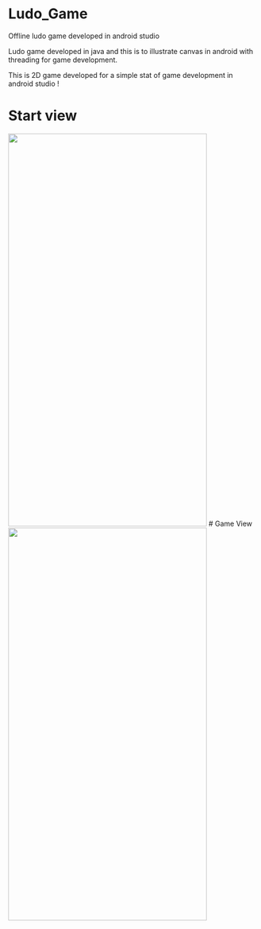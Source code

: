 # Ludo_Game

Offline ludo game developed in android studio

Ludo game developed in java and this is to illustrate canvas in android with threading for game development.

This is 2D game developed for a simple stat of game development in android studio !

# Start view
<img src="https://github.com/sudhanshuGt/ludo_game/blob/master/app/src/main/res/drawable/ludostart.jpg" width="400" height="790">
# Game View
<img src="https://github.com/sudhanshuGt/ludo_game/blob/master/app/src/main/res/drawable/ludoactivity.jpg" width="400" height="790">


